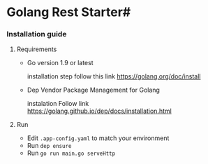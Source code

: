 # Golang Rest Starter#



### Installation guide
1. Requirements  
   * Go version 1.9 or latest

        installation step follow this link <https://golang.org/doc/install>
   * Dep Vendor Package Management for Golang  

        instalation Follow link <https://golang.github.io/dep/docs/installation.html>
        
2. Run 
   * Edit `.app-config.yaml` to match your environment
   * Run `dep ensure`
   * Run `go run main.go serveHttp` 

          